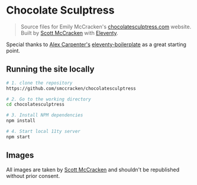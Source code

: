 # Chocolate Sculptress

> Source files for Emily McCracken's [chocolatesculptress.com](https://chocolatesculptress.com) website. Built by [Scott McCracken](https://github.com/smccracken/) with [Eleventy](http://11ty.dev). 

Special thanks to [Alex Carpenter's](https://github.com/alexcarpenter) [eleventy-boilerplate](https://github.com/alexcarpenter/eleventy-boilerplate) as a great starting point.

## Running the site locally

```bash
# 1. clone the repository
https://github.com/smccracken/chocolatesculptress

# 2. Go to the working directory
cd chocolatesculptress

# 3. Install NPM dependencies
npm install

# 4. Start local 11ty server
npm start
```

## Images

All images are taken by [Scott McCracken](https://scottmccracken.net) and shouldn't be republished without prior consent.
